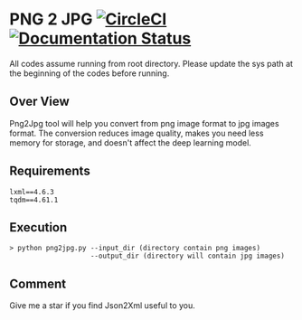 # PNG 2 JPG [![CircleCI](https://circleci.com/gh/faustomorales/keras-ocr.svg?style=shield)](https://github.com/nguyentruonglau) [![Documentation Status](https://readthedocs.org/projects/keras-ocr/badge/?version=latest)](https://github.com/nguyentruonglau)

All codes assume running from root directory. Please update the sys path at the beginning of the codes before running.

## Over View

Png2Jpg tool will help you convert from png image format to jpg images format. The conversion reduces image quality, makes you need less memory for storage, and doesn't affect the deep learning model.

## Requirements
```
lxml==4.6.3
tqdm==4.61.1
```

## Execution

```
> python png2jpg.py --input_dir (directory contain png images)
                    --output_dir (directory will contain jpg images)
```

## Comment
Give me a star if you find Json2Xml useful to you.
